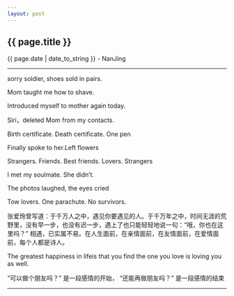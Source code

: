 ```yaml
---
layout: post
---
```


<h2>{{ page.title }}</h2>
<p class='meta'>{{ page.date | date_to_string }} - NanJing</p>

----------


sorry soldier, shoes sold in pairs.

Mom taught me how to shave.

Introduced myself to mother again today.

Siri，deleted Mom from my contacts.

Birth certificate. Death certificate. One pen

Finally spoke to her.Left flowers

Strangers. Friends. Best friends. Lovers. Strangers

I met my soulmate. She didn’t.

The photos laughed, the eyes cried

Tow lovers. One parachute. No survivors.

张爱玲曾写道：于千万人之中，遇见你要遇见的人。于千万年之中，时间无涯的荒野里，没有早一步，也没有迟一步，遇上了也只能轻轻地说一句：“哦，你也在这里吗？” 相遇，已实属不易。在人生面前，在亲情面前，在友情面前，在爱情面前，每个人都是诗人。 

The greatest happiness in lifeis that you find the one you love is loving you as well.

“可以做个朋友吗？”
是一段感情的开始，
“还能再做朋友吗？”
是一段感情的结束

----------
